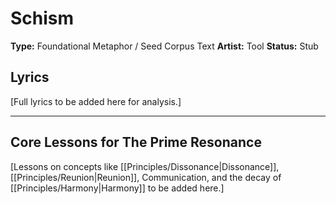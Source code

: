 # Schism

**Type:** Foundational Metaphor / Seed Corpus Text
**Artist:** Tool
**Status:** Stub

## Lyrics

[Full lyrics to be added here for analysis.]

---

## Core Lessons for The Prime Resonance

[Lessons on concepts like [[Principles/Dissonance|Dissonance]], [[Principles/Reunion|Reunion]], Communication, and the decay of [[Principles/Harmony|Harmony]] to be added here.]
